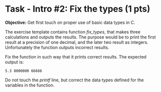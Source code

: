 # Task - Intro #2: Fix the types (1 pts)

**Objective:** Get first touch on proper use of basic data types in C.

The exercise template contains function *fix_types*, that makes three
calculations and outputs the results. The purpose would be to print the
first result at a precision of one decimal, and the later two result as
integers. Unfortunately the function outputs incorrect results.

Fix the function in such way that it prints correct results. The
expected output is:

```output
5.3 8000000 66666
```

Do not touch the *printf* line, but correct the data types defined for
the variables in the function.